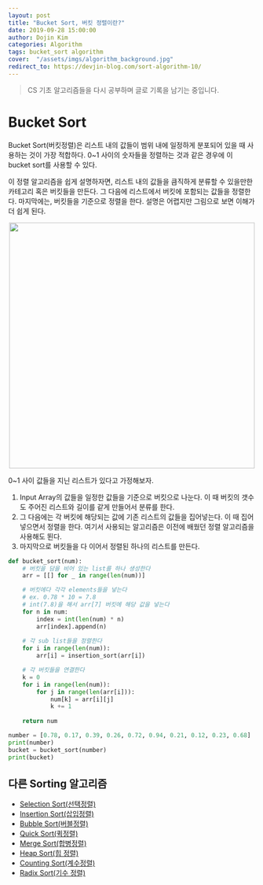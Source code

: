 ```yaml
---
layout: post
title: "Bucket Sort, 버킷 정렬이란?"
date: 2019-09-28 15:00:00
author: Dojin Kim
categories: Algorithm
tags: bucket_sort algorithm
cover:  "/assets/imgs/algorithm_background.jpg"
redirect_to: https://devjin-blog.com/sort-algorithm-10/
---
```

> CS 기초 알고리즘들을 다시 공부하며 글로 기록을 남기는 중입니다.

# Bucket Sort
Bucket Sort(버킷정렬)은 리스트 내의 값들이 범위 내에 일정하게 분포되어 있을 때 사용하는 것이 가장 적합하다. 0\~1 사이의 숫자들을 정렬하는 것과 같은 경우에 이 bucket sort를 사용할 수 있다. 

이 정렬 알고리즘을 쉽게 설명하자면, 리스트 내의 값들을 큼직하게 분류할 수 있을만한 카테고리 혹은 버킷들을 만든다. 그 다음에 리스트에서 버킷에 포함되는 값들을 정렬한다. 마지막에는, 버킷들을 기준으로 정렬을 한다. 설명은 어렵지만 그림으로 보면 이해가 더 쉽게 된다. 

<div align="center">
<img src="/assets/imgs/cs/bucket_sort.png" style="width:500px"/>
</div>

0\~1 사이 값들을 지닌 리스트가 있다고 가정해보자. 

1. Input Array의 값들을 일정한 값들을 기준으로 버킷으로 나눈다. 이 때 버킷의 갯수도 주어진 리스트와 길이를 같게 만들어서 분류를 한다.
2. 그 다음에는 각 버킷에 해당되는 값에 기존 리스트의 값들을 집어넣는다. 이 때 집어넣으면서 정렬을 한다. 여기서 사용되는 알고리즘은 이전에 배웠던 정렬 알고리즘을 사용해도 뙨다. 
3. 마지막으로 버킷들을 다 이어서 정렬된 하나의 리스트를 만든다.

```python
def bucket_sort(num):
    # 버킷을 담을 비어 있는 list를 하나 생성한다
    arr = [[] for _ in range(len(num))]

    # 버킷에다 각각 elements들을 넣는다
    # ex. 0.78 * 10 = 7.8
    # int(7.8)을 해서 arr[7] 버킷에 해당 값을 넣는다
    for n in num: 
        index = int(len(num) * n)  
        arr[index].append(n) 
    
    # 각 sub list들을 정렬한다
    for i in range(len(num)):
        arr[i] = insertion_sort(arr[i])

    # 각 버킷들을 연결한다
    k = 0
    for i in range(len(num)):
        for j in range(len(arr[i])):
            num[k] = arr[i][j]
            k += 1
            
    return num

number = [0.78, 0.17, 0.39, 0.26, 0.72, 0.94, 0.21, 0.12, 0.23, 0.68] 
print(number)
bucket = bucket_sort(number)
print(bucket)
```

## 다른 Sorting 알고리즘
- [Selection Sort(선택정렬)](https://dojinkimm.github.io/algorithm/2019/09/13/sort-algorithm-2.html)
- [Insertion Sort(삽입정렬)](https://dojinkimm.github.io/algorithm/2019/09/13/sort-algorithm-3.html)
- [Bubble Sort(버블정렬)](https://dojinkimm.github.io/algorithm/2019/09/14/sort-algorithm-4.html)
- [Quick Sort(퀵정렬)](https://dojinkimm.github.io/algorithm/2019/09/15/sort-algorithm-5.html)
- [Merge Sort(합병정렬)](https://dojinkimm.github.io/algorithm/2019/09/18/sort-algorithm-6.html)
- [Heap Sort(힙 정렬)](https://dojinkimm.github.io/algorithm/2019/09/19/sort-algorithm-7.html)
- [Counting Sort(계수정렬)](https://dojinkimm.github.io/algorithm/2019/09/22/sort-algorithm-8.html)
- [Radix Sort(기수 정렬)](https://dojinkimm.github.io/algorithm/2019/09/24/sort-algorithm-9.html)